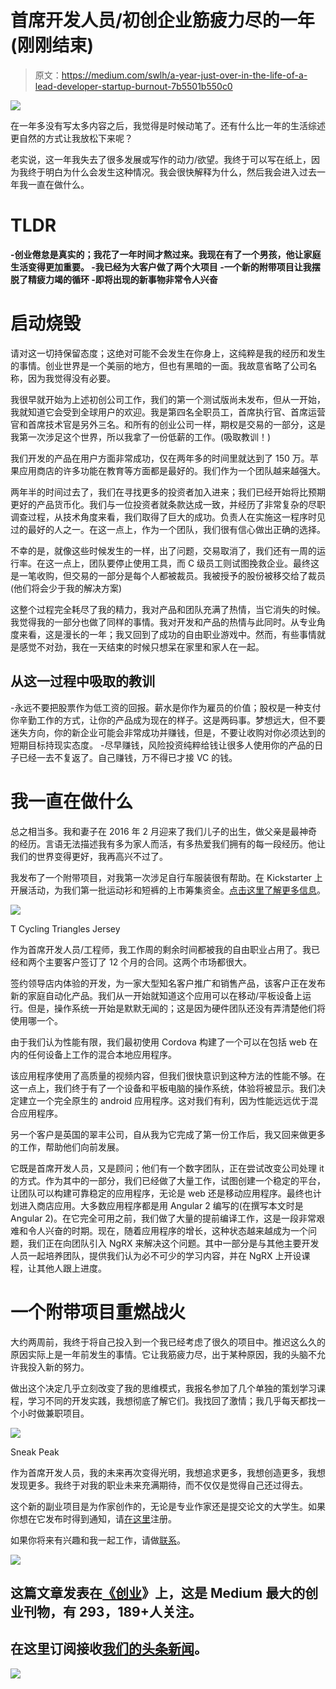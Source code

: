 # 首席开发人员/初创企业筋疲力尽的一年(刚刚结束)

> 原文：<https://medium.com/swlh/a-year-just-over-in-the-life-of-a-lead-developer-startup-burnout-7b5501b550c0>

![](img/3f99903049d98048a490af7e05250548.png)

在一年多没有写太多内容之后，我觉得是时候动笔了。还有什么比一年的生活综述更自然的方式让我放松下来呢？

老实说，这一年我失去了很多发展或写作的动力/欲望。我终于可以写在纸上，因为我终于明白为什么会发生这种情况。我会很快解释为什么，然后我会进入过去一年我一直在做什么。

# TLDR

**-创业倦怠是真实的；我花了一年时间才熬过来。我现在有了一个男孩，他让家庭生活变得更加重要。
-我已经为大客户做了两个大项目
-一个新的附带项目让我摆脱了精疲力竭的循环
-即将出现的新事物非常令人兴奋**

# 启动烧毁

请对这一切持保留态度；这绝对可能不会发生在你身上，这纯粹是我的经历和发生的事情。创业世界是一个美丽的地方，但也有黑暗的一面。我故意省略了公司名称，因为我觉得没有必要。

我很早就开始为上述初创公司工作，我们的第一个测试版尚未发布，但从一开始，我就知道它会受到全球用户的欢迎。我是第四名全职员工，首席执行官、首席运营官和首席技术官是另外三名。和所有的创业公司一样，期权是交易的一部分，这是我第一次涉足这个世界，所以我拿了一份低薪的工作。(吸取教训！)

我们开发的产品在用户方面非常成功，仅在两年多的时间里就达到了 150 万。苹果应用商店的许多功能在教育等方面都是最好的。我们作为一个团队越来越强大。

两年半的时间过去了，我们在寻找更多的投资者加入进来；我们已经开始将比预期更好的产品货币化。我们与一位投资者就条款达成一致，并经历了非常复杂的尽职调查过程，从技术角度来看，我们取得了巨大的成功。负责人在实施这一程序时见过的最好的人之一。在这一点上，作为一个团队，我们很有信心做出正确的选择。

不幸的是，就像这些时候发生的一样，出了问题，交易取消了，我们还有一周的运行率。在这一点上，团队要停止使用工具，而 C 级员工则试图挽救企业。最终这是一笔收购，但交易的一部分是每个人都被裁员。我被授予的股份被移交给了裁员(他们将会少于我的解决方案)

这整个过程完全耗尽了我的精力，我对产品和团队充满了热情，当它消失的时候。我觉得我的一部分也做了同样的事情。我对开发和产品的热情与此同时。从专业角度来看，这是漫长的一年；我又回到了成功的自由职业游戏中。然而，有些事情就是感觉不对劲，我在一天结束的时候只想呆在家里和家人在一起。

## 从这一过程中吸取的教训

-永远不要把股票作为低工资的回报。薪水是你作为雇员的价值；股权是一种支付你辛勤工作的方式，让你的产品成为现在的样子。这是两码事。梦想远大，但不要迷失方向，你的新企业可能会非常成功并赚钱，但是，不要让收购对你必须达到的短期目标持现实态度。
-尽早赚钱，风险投资纯粹给钱让很多人使用你的产品的日子已经一去不复返了。自己赚钱，万不得已才接 VC 的钱。

# 我一直在做什么

总之相当多。我和妻子在 2016 年 2 月迎来了我们儿子的出生，做父亲是最神奇的经历。言语无法描述我有多为家人而活，有多热爱我们拥有的每一段经历。他让我们的世界变得更好，我再高兴不过了。

我发布了一个附带项目，对我第一次涉足自行车服装很有帮助。在 Kickstarter 上开展活动，为我们第一批运动衫和短裤的上市筹集资金。[点击这里了解更多信息](https://www.kickstarter.com/projects/michael-tempest/t-cycling-clothing-performance-cycling-apparel)。

![](img/1b3282d5521b4d64ed3ba330f7d75f52.png)

T Cycling Triangles Jersey

作为首席开发人员/工程师，我工作周的剩余时间都被我的自由职业占用了。我已经和两个主要客户签订了 12 个月的合同。这两个市场都很大。

签约领导店内体验的开发，为一家大型知名客户推广和销售产品，该客户正在发布新的家庭自动化产品。我们从一开始就知道这个应用可以在移动/平板设备上运行。但是，操作系统一开始是默默无闻的；这是因为硬件团队还没有弄清楚他们将使用哪一个。

由于我们认为性能有限，我们最初使用 Cordova 构建了一个可以在包括 web 在内的任何设备上工作的混合本地应用程序。

该应用程序使用了高质量的视频内容，但我们很快意识到这种方法的性能不够。在这一点上，我们终于有了一个设备和平板电脑的操作系统，体验将被显示。我们决定建立一个完全原生的 android 应用程序。这对我们有利，因为性能远远优于混合应用程序。

另一个客户是英国的翠丰公司，自从我为它完成了第一份工作后，我又回来做更多的工作，帮助他们向前发展。

它既是首席开发人员，又是顾问；他们有一个数字团队，正在尝试改变公司处理 it 的方式。作为其中的一部分，我们已经做了大量工作，试图创建一个稳定的平台，让团队可以构建可靠稳定的应用程序，无论是 web 还是移动应用程序。最终也计划进入商店应用。大多数应用程序都是用 Angular 2 编写的(在撰写本文时是 Angular 2)。在它完全可用之前，我们做了大量的提前编译工作，这是一段非常艰难和令人兴奋的时期。现在，随着应用程序的增长，这种状态越来越成为一个问题，我们正在向团队引入 NgRX 来解决这个问题。其中一部分是与其他主要开发人员一起培养团队，提供我们认为必不可少的学习内容，并在 NgRX 上开设课程，让其他人跟上进度。

# 一个附带项目重燃战火

大约两周前，我终于将自己投入到一个我已经考虑了很久的项目中。推迟这么久的原因实际上是一年前发生的事情。它让我筋疲力尽，出于某种原因，我的头脑不允许我投入新的努力。

做出这个决定几乎立刻改变了我的思维模式，我报名参加了几个单独的策划学习课程，学习不同的开发实践，我想彻底了解它们。我找回了激情；我几乎每天都找一个小时做兼职项目。

![](img/fb1406a834b4f728d1575188dd2b004e.png)

Sneak Peak

作为首席开发人员，我的未来再次变得光明，我想追求更多，我想创造更多，我想发现更多。我终于对我的职业未来充满期待，而不仅仅是觉得自己还过得去。

这个新的副业项目是为作家创作的，无论是专业作家还是提交论文的大学生。如果你想在它发布时得到通知，请[在这里](https://mailchi.mp/d6735c4ec6c2/michael-tempests-new-side-project)注册。

如果你将来有兴趣和我一起工作，请做[联系](http://michaeltempest.com/)。

![](img/731acf26f5d44fdc58d99a6388fe935d.png)

## 这篇文章发表在[《创业](https://medium.com/swlh)》上，这是 Medium 最大的创业刊物，有 293，189+人关注。

## 在这里订阅接收[我们的头条新闻](http://growthsupply.com/the-startup-newsletter/)。

![](img/731acf26f5d44fdc58d99a6388fe935d.png)